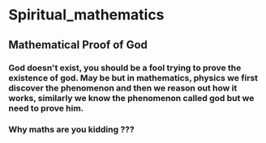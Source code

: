 # Spiritual_mathematics

## Mathematical Proof of God

### God doesn't exist, you should be a fool trying to prove the existence of god. May be but in mathematics, physics we first discover the phenomenon and then we reason out how it works, similarly we know the phenomenon called god but we need to prove him.

### Why maths are you kidding ??? 
